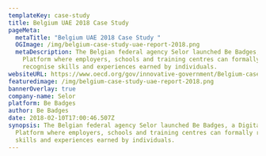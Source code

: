 ```yaml
---
templateKey: case-study
title: Belgium UAE 2018 Case Study
pageMeta:
  metaTitle: "Belgium UAE 2018 Case Study "
  OGImage: /img/belgium-case-study-uae-report-2018.png
  metaDescription: The Belgian federal agency Selor launched Be Badges, a Digital
    Platform where employers, schools and training centres can formally
    recognise skills and experiences earned by individuals.
websiteURL: https://www.oecd.org/gov/innovative-government/Belgium-case-study-UAE-report-2018.pdf
featuredimage: /img/belgium-case-study-uae-report-2018.png
bannerOverlay: true
company-name: Selor
platform: Be Badges
author: Be Badges
date: 2018-02-10T17:00:46.507Z
synopsis: The Belgian federal agency Selor launched Be Badges, a Digital
  Platform where employers, schools and training centres can formally recognise
  skills and experiences earned by individuals.
---
```

